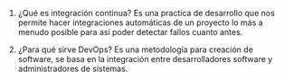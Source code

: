 1. ¿Qué es integración continua?
Es una practica de desarrollo que nos permite hacer integraciones automáticas de un proyecto lo más a menudo posible para así poder detectar fallos cuanto antes.

2. ¿Para qué sirve DevOps?
Es una metodología para creación de software, se basa en la integración entre desarrolladores software y administradores de sistemas.


